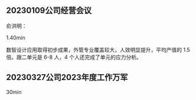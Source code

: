 ## 20230109公司经营会议

俞洪明：

1.40min

数智设计应用取得初步成果，外管专业覆盖较大，人效明显提升，平均产值的 1.5 倍。跟二单元是 6-8 人，4 个人还完成了单元的应力分析。

## 20230327公司2023年度工作万军

30min

